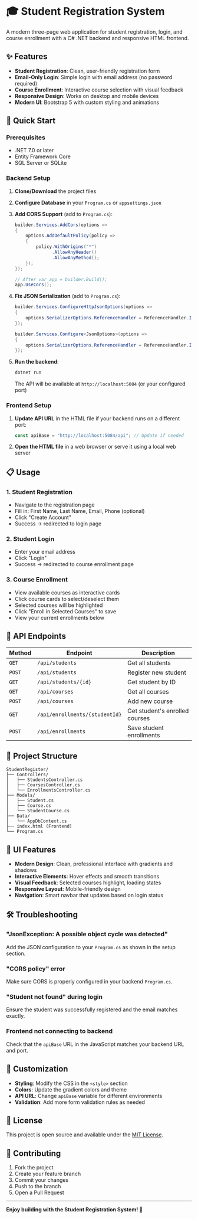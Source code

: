 # 🎓 Student Registration System

A modern three-page web application for student registration, login, and course enrollment with a C# .NET backend and responsive HTML frontend.

## ✨ Features

- **Student Registration**: Clean, user-friendly registration form
- **Email-Only Login**: Simple login with email address (no password required)
- **Course Enrollment**: Interactive course selection with visual feedback
- **Responsive Design**: Works on desktop and mobile devices
- **Modern UI**: Bootstrap 5 with custom styling and animations

## 🚀 Quick Start

### Prerequisites

- .NET 7.0 or later
- Entity Framework Core
- SQL Server or SQLite

### Backend Setup

1. **Clone/Download** the project files
2. **Configure Database** in your `Program.cs` or `appsettings.json`
3. **Add CORS Support** (add to `Program.cs`):
   ```csharp
   builder.Services.AddCors(options =>
   {
       options.AddDefaultPolicy(policy =>
       {
           policy.WithOrigins("*")
                 .AllowAnyHeader()
                 .AllowAnyMethod();
       });
   });
   
   // After var app = builder.Build();
   app.UseCors();
   ```

4. **Fix JSON Serialization** (add to `Program.cs`):
   ```csharp
   builder.Services.ConfigureHttpJsonOptions(options =>
   {
       options.SerializerOptions.ReferenceHandler = ReferenceHandler.IgnoreCycles;
   });
   
   builder.Services.Configure<JsonOptions>(options =>
   {
       options.SerializerOptions.ReferenceHandler = ReferenceHandler.IgnoreCycles;
   });
   ```

5. **Run the backend**:
   ```bash
   dotnet run
   ```
   The API will be available at `http://localhost:5084` (or your configured port)

### Frontend Setup

1. **Update API URL** in the HTML file if your backend runs on a different port:
   ```javascript
   const apiBase = "http://localhost:5084/api"; // Update if needed
   ```

2. **Open the HTML file** in a web browser or serve it using a local web server

## 📋 Usage

### 1. Student Registration
- Navigate to the registration page
- Fill in: First Name, Last Name, Email, Phone (optional)
- Click "Create Account"
- Success → redirected to login page

### 2. Student Login  
- Enter your email address
- Click "Login"
- Success → redirected to course enrollment page

### 3. Course Enrollment
- View available courses as interactive cards
- Click course cards to select/deselect them
- Selected courses will be highlighted
- Click "Enroll in Selected Courses" to save
- View your current enrollments below

## 🔗 API Endpoints

| Method | Endpoint | Description |
|--------|----------|-------------|
| `GET` | `/api/students` | Get all students |
| `POST` | `/api/students` | Register new student |
| `GET` | `/api/students/{id}` | Get student by ID |
| `GET` | `/api/courses` | Get all courses |
| `POST` | `/api/courses` | Add new course |
| `GET` | `/api/enrollments/{studentId}` | Get student's enrolled courses |
| `POST` | `/api/enrollments` | Save student enrollments |

## 📁 Project Structure

```
StudentRegister/
├── Controllers/
│   ├── StudentsController.cs
│   ├── CoursesController.cs
│   └── EnrollmentsController.cs
├── Models/
│   ├── Student.cs
│   ├── Course.cs
│   └── StudentCourse.cs
├── Data/
│   └── AppDbContext.cs
├── index.html (Frontend)
└── Program.cs
```

## 🎨 UI Features

- **Modern Design**: Clean, professional interface with gradients and shadows
- **Interactive Elements**: Hover effects and smooth transitions
- **Visual Feedback**: Selected courses highlight, loading states
- **Responsive Layout**: Mobile-friendly design
- **Navigation**: Smart navbar that updates based on login status

## 🛠️ Troubleshooting

### "JsonException: A possible object cycle was detected"
Add the JSON configuration to your `Program.cs` as shown in the setup section.

### "CORS policy" error
Make sure CORS is properly configured in your backend `Program.cs`.

### "Student not found" during login
Ensure the student was successfully registered and the email matches exactly.

### Frontend not connecting to backend
Check that the `apiBase` URL in the JavaScript matches your backend URL and port.

## 🔧 Customization

- **Styling**: Modify the CSS in the `<style>` section
- **Colors**: Update the gradient colors and theme
- **API URL**: Change `apiBase` variable for different environments
- **Validation**: Add more form validation rules as needed

## 📝 License

This project is open source and available under the [MIT License](LICENSE).

## 🤝 Contributing

1. Fork the project
2. Create your feature branch
3. Commit your changes
4. Push to the branch
5. Open a Pull Request

---

**Enjoy building with the Student Registration System! 🚀**
